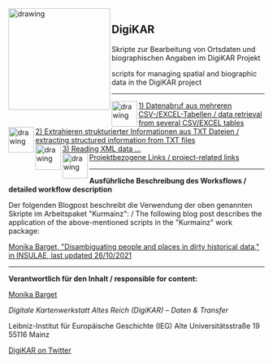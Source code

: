<img src="https://github.com/ieg-dhr/DigiKAR/blob/main/DigiKAR_logo-small.png" alt="drawing" width="200" style="padding=10px" align="left"/>

<h2>DigiKAR</h2>

<p>Skripte zur Bearbeitung von Ortsdaten und biographischen Angaben im DigiKAR Projekt</p>
<p>scripts for managing spatial and biographic data in the DigiKAR project</p>

<hr>

<img src="https://github.com/ieg-dhr/DigiKAR/tree/gh-pages/assets/excel_CSV.png" alt="drawing" width="50" style="padding=10px" align="left"/>
<a href="https://ieg-dhr.github.io/DigiKAR/CSV-EXCEL.html">1) Datenabruf aus mehreren CSV-/EXCEL-Tabellen / data retrieval from several CSV/EXCEL tables</a><br>
<img src="https://github.com/ieg-dhr/DigiKAR/tree/gh-pages/assets/txt.png" alt="drawing" width="50" style="padding=10px" align="left"/>
<a href="https://ieg-dhr.github.io/DigiKAR/TXT.html">2) Extrahieren strukturierter Informationen aus TXT Dateien / extracting structured information from TXT files</a><br>
<img src="https://github.com/ieg-dhr/DigiKAR/tree/gh-pages/assets/html_xml.png" alt="drawing" width="50" style="padding=10px" align="left"/>
<a href="https://ieg-dhr.github.io/DigiKAR/XML.html">3) Reading XML data ...</a><br>
<img src="https://github.com/ieg-dhr/DigiKAR/tree/gh-pages/assets/links.png" alt="drawing" width="50" style="padding=10px" align="left"/>
<a href="https://ieg-dhr.github.io/DigiKAR/CSV-EXCEL.html">Projektbezogene Links / project-related links</a>

<hr>

**Ausführliche Beschreibung des Worksflows / detailed workflow description**

Der folgenden Blogpost beschreibt die Verwendung der oben genannten Skripte im Arbeitspaket "Kurmainz": / The following blog post describes the application of the above-mentioned scripts in the "Kurmainz" work package:

[Monika Barget, "Disambiguating people and places in dirty historical data," in INSULAE, last updated 26/10/2021](https://insulae.hypotheses.org/333)

<hr>

**Verantwortlich für den Inhalt / responsible for content:**

[Monika Barget](https://github.com/MonikaBarget)

*Digitale Kartenwerkstatt Altes Reich (DigiKAR) – Daten & Transfer* 

Leibniz-Institut für Europäische Geschichte (IEG) 
Alte Universitätsstraße 19 
55116 Mainz 

[DigiKAR on Twitter](https://twitter.com/digi_KAR)






